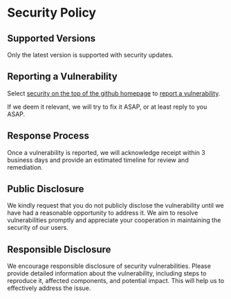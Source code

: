 # Security Policy

## Supported Versions

Only the latest version is supported with security updates.

## Reporting a Vulnerability

Select [security on the top of the github homepage](https://github.com/ArduPilot/MethodicConfigurator/security) to [report a vulnerability](https://github.com/ArduPilot/MethodicConfigurator/security/advisories/new).

If we deem it relevant, we will try to fix it ASAP, or at least reply to you ASAP.

## Response Process

Once a vulnerability is reported, we will acknowledge receipt within 3 business days and provide an estimated timeline for review and remediation.

## Public Disclosure

We kindly request that you do not publicly disclose the vulnerability until we have had a reasonable opportunity to address it.
We aim to resolve vulnerabilities promptly and appreciate your cooperation in maintaining the security of our users.

## Responsible Disclosure

We encourage responsible disclosure of security vulnerabilities.
Please provide detailed information about the vulnerability, including steps to reproduce it, affected components, and potential impact.
This will help us to effectively address the issue.